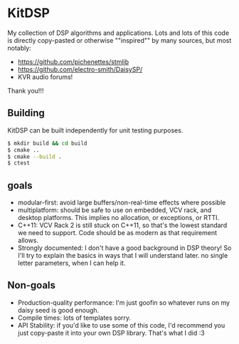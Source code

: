# KitDSP

My collection of DSP algorithms and applications. Lots and lots of this code is directly copy-pasted or otherwise ""inspired"" by many sources, but most notably:

- https://github.com/pichenettes/stmlib
- https://github.com/electro-smith/DaisySP/
- KVR audio forums!

Thank you!!!

## Building

KitDSP can be built independently for unit testing purposes.

```bash
$ mkdir build && cd build
$ cmake ..
$ cmake --build .
$ ctest
```

## goals

- modular-first: avoid large buffers/non-real-time effects where possible
- multiplatform: should be safe to use on embedded, VCV rack, and desktop platforms. This implies no allocation, or exceptions, or RTTI.
- C++11: VCV Rack 2 is still stuck on C++11, so that's the lowest standard we need to support. Code should be as modern as that requirement allows.
- Strongly documented: I don't have a good background in DSP theory! So I'll try to explain the basics in ways that I will understand later. no single letter parameters, when I can help it.

## Non-goals

- Production-quality performance: I'm just goofin so whatever runs on my daisy seed is good enough.
- Compile times: lots of templates sorry.
- API Stability: if you'd like to use some of this code, I'd recommend you just copy-paste it into your own DSP library. That's what I did :3
